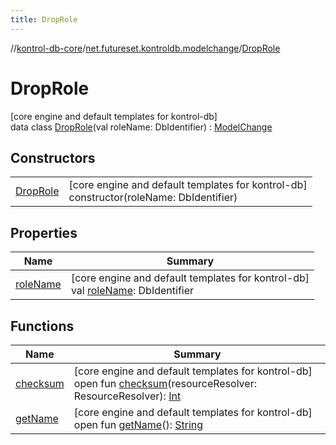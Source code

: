 ```yaml
---
title: DropRole
---
```

//[kontrol-db-core](../../../index.html)/[net.futureset.kontroldb.modelchange](../index.html)/[DropRole](index.html)



# DropRole



[core engine and default templates for kontrol-db]\
data class [DropRole](index.html)(val roleName: DbIdentifier) : [ModelChange](../-model-change/index.html)



## Constructors


| | |
|---|---|
| [DropRole](-drop-role.html) | [core engine and default templates for kontrol-db]<br>constructor(roleName: DbIdentifier) |


## Properties


| Name | Summary |
|---|---|
| [roleName](role-name.html) | [core engine and default templates for kontrol-db]<br>val [roleName](role-name.html): DbIdentifier |


## Functions


| Name | Summary |
|---|---|
| [checksum](../-model-change/checksum.html) | [core engine and default templates for kontrol-db]<br>open fun [checksum](../-model-change/checksum.html)(resourceResolver: ResourceResolver): [Int](https://kotlinlang.org/api/latest/jvm/stdlib/kotlin/-int/index.html) |
| [getName](../-model-change/get-name.html) | [core engine and default templates for kontrol-db]<br>open fun [getName](../-model-change/get-name.html)(): [String](https://kotlinlang.org/api/latest/jvm/stdlib/kotlin/-string/index.html) |

